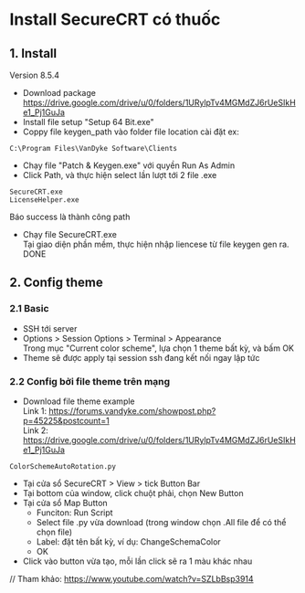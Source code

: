 # Install SecureCRT có thuốc
## 1. Install
Version 8.5.4
- Download package
https://drive.google.com/drive/u/0/folders/1URylpTv4MGMdZJ6rUeSIkHe1_Pj1GuJa
- Install file setup "Setup 64 Bit.exe"
- Coppy file keygen_path vào folder file location cài đặt 
ex:
```
C:\Program Files\VanDyke Software\Clients
```
- Chạy file "Patch & Keygen.exe" với quyền Run As Admin 
- Click Path, và thực hiện select lần lượt tới 2 file .exe 
```
SecureCRT.exe
LicenseHelper.exe
```
Báo success là thành công path
- Chạy file SecureCRT.exe       
Tại giao diện phần mềm, thực hiện nhập liencese từ file keygen gen ra.      
DONE
## 2. Config theme
### 2.1 Basic
- SSH tới server
- Options > Session Options > Terminal > Appearance     
Trong mục "Current color scheme", lựa chọn 1 theme bất kỳ, và bấm OK
- Theme sẽ được apply tại session ssh đang kết nối ngay lập tức

### 2.2 Config bởi file theme trên mạng
- Download file theme example       
Link 1: https://forums.vandyke.com/showpost.php?p=45225&postcount=1     
Link 2: https://drive.google.com/drive/u/0/folders/1URylpTv4MGMdZJ6rUeSIkHe1_Pj1GuJa
```
ColorSchemeAutoRotation.py
```
- Tại cửa sổ SecureCRT > View > tick Button Bar
- Tại bottom của window, click chuột phải, chọn New Button 
- Tại cửa sổ Map Button 
    - Funciton: Run Script
    - Select file .py vừa download (trong window chọn .All file để có thể chọn file)
    - Label: đặt tên bất kỳ, ví dụ: ChangeSchemaColor
    - OK
- Click vào button vừa tạo, mỗi lần click sẽ ra 1 màu khác nhau

// Tham khảo: https://www.youtube.com/watch?v=SZLbBsp3914

